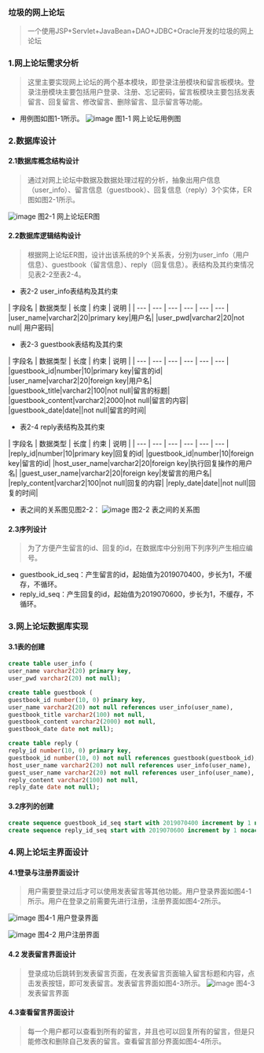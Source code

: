 ### 垃圾的网上论坛
> 一个使用JSP+Servlet+JavaBean+DAO+JDBC+Oracle开发的垃圾的网上论坛
### 1.网上论坛需求分析
> 这里主要实现网上论坛的两个基本模块，即登录注册模块和留言板模块。登录注册模块主要包括用户登录、注册、忘记密码，留言板模块主要包括发表留言、回复留言、修改留言、删除留言、显示留言等功能。

- 用例图如图1-1所示。
![image](./img/useCase.png)
图1-1 网上论坛用例图
### 2.数据库设计
#### 2.1数据库概念结构设计
> 通过对网上论坛中数据及数据处理过程的分析，抽象出用户信息（user_info）、留言信息（guestbook）、回复信息（reply）3个实体，ER图如图2-1所示。

![image](./img/ER.png)
图2-1 网上论坛ER图
#### 2.2数据库逻辑结构设计
> 根据网上论坛ER图，设计出该系统的9个关系表，分别为user_info（用户信息）、guestbook（留言信息）、reply（回复信息）。表结构及其约束情况见表2-2至表2-4。

- 表2-2 user_info表结构及其约束

| 字段名 | 数据类型 | 长度 | 约束 | 说明 |
| --- | --- | --- | --- | --- | --- |
|user_name|varchar2|20|primary key|用户名|
|user_pwd|varchar2|20|not null|	用户密码|

- 表2-3 guestbook表结构及其约束

| 字段名 | 数据类型 | 长度 | 约束 | 说明 |
| --- | --- | --- | --- | --- | --- |
|guestbook_id|number|10|primary key|留言的id|
|user_name|varchar2|20|foreign key|用户名|
|guestbook_title|varchar2|100|not null|留言的标题|
|guestbook_content|varchar2|2000|not null|留言的内容|
|guestbook_date|date||not null|留言的时间|

- 表2-4 reply表结构及其约束

| 字段名 | 数据类型 | 长度 | 约束 | 说明 |
| --- | --- | --- | --- | --- | --- |
|reply_id|number|10|primary key|回复的id|
|guestbook_id|number|10|foreign key|留言的id|
|host_user_name|varchar2|20|foreign key|执行回复操作的用户名|
|guest_user_name|varchar2|20|foreign key|发留言的用户名|
|reply_content|varchar2|100|not null|回复的内容|
|reply_date|date||not null|回复的时间|

- 表之间的关系图见图2-2：
![image](./img/GUESTBOOKSQL.png)
图2-2 表之间的关系图

#### 2.3序列设计
> 为了方便产生留言的id、回复的id，在数据库中分别用下列序列产生相应编号。
- guestbook_id_seq：产生留言的id，起始值为2019070400，步长为1，不缓存，不循环。
- reply_id_seq：产生回复的id，起始值为2019070600，步长为1，不缓存，不循环。

### 3.网上论坛数据库实现
#### 3.1表的创建
```sql
create table user_info (
user_name varchar2(20) primary key,
user_pwd varchar2(20) not null);

create table guestbook (
guestbook_id number(10, 0) primary key,
user_name varchar2(20) not null references user_info(user_name),
guestbook_title varchar2(100) not null,
guestbook_content varchar2(2000) not null,
guestbook_date date not null);

create table reply (
reply_id number(10, 0) primary key,
guestbook_id number(10, 0) not null references guestbook(guestbook_id),
host_user_name varchar2(20) not null references user_info(user_name),
guest_user_name varchar2(20) not null references user_info(user_name),
reply_content varchar2(100) not null,
reply_date date not null);
```
#### 3.2序列的创建
```sql
create sequence guestbook_id_seq start with 2019070400 increment by 1 nocache;
create sequence reply_id_seq start with 2019070600 increment by 1 nocache;
```
### 4.网上论坛主界面设计
#### 4.1登录与注册界面设计
> 用户需要登录过后才可以使用发表留言等其他功能。用户登录界面如图4-1所示。用户在登录之前需要先进行注册，注册界面如图4-2所示。

![image](./img/login.png)
图4-1 用户登录界面

![image](./img/register.png)
 图4-2 用户注册界面
 #### 4.2 发表留言界面设计
> 登录成功后跳转到发表留言页面，在发表留言页面输入留言标题和内容，点击发表按钮，即可发表留言。发表留言界面如图4-3所示。
![image](./img/forum.png)
图4-3 发表留言界面
#### 4.3查看留言界面设计
> 每一个用户都可以查看到所有的留言，并且也可以回复所有的留言，但是只能修改和删除自己发表的留言。查看留言部分界面如图4-4所示。
